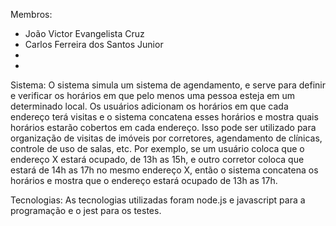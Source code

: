 Membros:
  - João Victor Evangelista Cruz
  - Carlos Ferreira dos Santos Junior
  -
  -

Sistema:
  O sistema simula um sistema de agendamento, e serve para definir e verificar os horários em que pelo menos uma pessoa esteja em um determinado local. Os usuários adicionam os horários em que cada endereço terá visitas e o sistema concatena esses horários e mostra quais horários estarão cobertos em cada endereço.
  Isso pode ser utilizado para organização de visitas de imóveis por corretores, agendamento de clínicas, controle de uso de salas, etc.
  Por exemplo, se um usuário coloca que o endereço X estará ocupado, de 13h as 15h, e outro corretor coloca que estará de 14h as 17h no mesmo endereço X, então o sistema concatena os horários e mostra que o endereço estará ocupado de 13h as 17h.


Tecnologias:
  As tecnologias utilizadas foram node.js e javascript para a programação e o jest para os testes.

  
